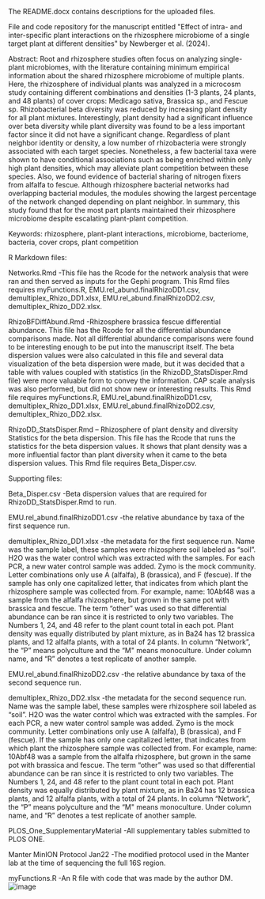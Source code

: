 The README.docx contains descriptions for the uploaded files.

File and code repository for the manuscript entitled "Effect of intra- and inter-specific plant interactions on the rhizosphere microbiome of a single target plant at different densities" by Newberger et al. (2024).

Abstract: Root and rhizosphere studies often focus on analyzing single-plant microbiomes, with the literature containing minimum empirical information about the shared rhizosphere microbiome of multiple plants. Here, the rhizosphere of individual plants was analyzed in a microcosm study containing different combinations and densities (1-3 plants, 24 plants, and 48 plants) of cover crops: Medicago sativa, Brassica sp., and Fescue sp. Rhizobacterial beta diversity was reduced by increasing plant density for all plant mixtures. Interestingly, plant density had a significant influence over beta diversity while plant diversity was found to be a less important factor since it did not have a significant change. Regardless of plant neighbor identity or density, a low number of rhizobacteria were strongly associated with each target species. Nonetheless, a few bacterial taxa were shown to have conditional associations such as being enriched within only high plant densities, which may alleviate plant competition between these species. Also, we found evidence of bacterial sharing of nitrogen fixers from alfalfa to fescue. Although rhizosphere bacterial networks had overlapping bacterial modules, the modules showing the largest percentage of the network changed depending on plant neighbor. In summary, this study found that for the most part plants maintained their rhizosphere microbiome despite escalating plant-plant competition.

Keywords: rhizosphere, plant-plant interactions, microbiome, bacteriome, bacteria, cover crops, plant competition

R Markdown files:

Networks.Rmd
-This file has the Rcode for the network analysis that were ran and then served as inputs for the Gephi program. This Rmd files requires myFunctions.R, EMU.rel_abund.finalRhizoDD1.csv, demultiplex_Rhizo_DD1.xlsx, EMU.rel_abund.finalRhizoDD2.csv, demultiplex_Rhizo_DD2.xlsx.

RhizoBFDiffAbund.Rmd
-Rhizosphere brassica fescue differential abundance. This file has the Rcode for all the differential abundance comparisons made. Not all differential abundance comparisons were found to be interesting enough to be put into the manuscript itself. The beta dispersion values were also calculated in this file and several data visualization of the beta dispersion were made, but it was decided that a table with values coupled with statistics (in the RhizoDD_StatsDisper.Rmd file) were more valuable form to convey the information. CAP scale analysis was also performed, but did not show new or interesting results. This Rmd file requires myFunctions.R, EMU.rel_abund.finalRhizoDD1.csv, demultiplex_Rhizo_DD1.xlsx, EMU.rel_abund.finalRhizoDD2.csv, demultiplex_Rhizo_DD2.xlsx.

RhizoDD_StatsDisper.Rmd 
– Rhizosphere of plant density and diversity Statistics for the beta dispersion. This file has the Rcode that runs the statistics for the beta dispersion values. It shows that plant density was a more influential factor than plant diversity when it came to the beta dispersion values. This Rmd file requires Beta_Disper.csv.

Supporting files:

Beta_Disper.csv
-Beta dispersion values that are required for RhizoDD_StatsDisper.Rmd to run.

EMU.rel_abund.finalRhizoDD1.csv
-the relative abundance by taxa of the first sequence run.

demultiplex_Rhizo_DD1.xlsx
-the metadata for the first sequence run. Name was the sample label, these samples were rhizosphere soil labeled as “soil”. H2O was the water control which was extracted with the samples. For each PCR, a new water control sample was added. Zymo is the mock community. Letter combinations only use A (alfalfa), B (brassica), and F (fescue). If the sample has only one capitalized letter, that indicates from which plant the rhizosphere sample was collected from. For example, name: 10Abf48 was a sample from the alfalfa rhizosphere, but grown in the same pot with brassica and fescue. The term “other” was used so that differential abundance can be ran since it is restricted to only two variables. The Numbers 1, 24, and 48 refer to the plant count total in each pot. Plant density was equally distributed by plant mixture, as in Ba24 has 12 brassica plants, and 12 alfalfa plants, with a total of 24 plants. In column “Network”, the “P” means polyculture and the “M" means monoculture. Under column name, and “R” denotes a test replicate of another sample.

EMU.rel_abund.finalRhizoDD2.csv
-the relative abundance by taxa of the second sequence run.

demultiplex_Rhizo_DD2.xlsx
-the metadata for the second sequence run. Name was the sample label, these samples were rhizosphere soil labeled as “soil”. H2O was the water control which was extracted with the samples. For each PCR, a new water control sample was added. Zymo is the mock community. Letter combinations only use A (alfalfa), B (brassica), and F (fescue). If the sample has only one capitalized letter, that indicates from which plant the rhizosphere sample was collected from. For example, name: 10Abf48 was a sample from the alfalfa rhizosphere, but grown in the same pot with brassica and fescue. The term “other” was used so that differential abundance can be ran since it is restricted to only two variables. The Numbers 1, 24, and 48 refer to the plant count total in each pot. Plant density was equally distributed by plant mixture, as in Ba24 has 12 brassica plants, and 12 alfalfa plants, with a total of 24 plants. In column “Network”, the “P” means polyculture and the “M" means monoculture. Under column name, and “R” denotes a test replicate of another sample.

PLOS_One_SupplementaryMaterial
-All supplementary tables submitted to PLOS ONE.

Manter MinION Protocol Jan22
-The modified protocol used in the Manter lab at the time of sequencing the full 16S region.

myFunctions.R
-An R file with code that was made by the author DM.
![image](https://github.com/user-attachments/assets/f8741e8a-b7d2-4734-9bc0-305f6ab1d622)
